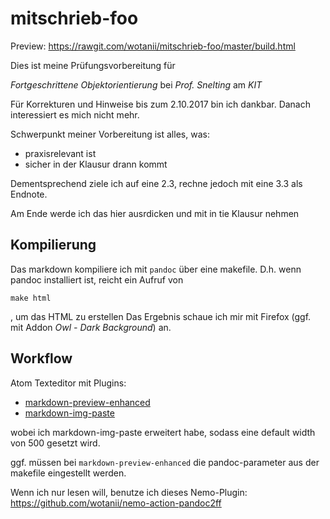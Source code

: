 
# mitschrieb-foo

Preview: https://rawgit.com/wotanii/mitschrieb-foo/master/build.html

Dies ist meine Prüfungsvorbereitung für

_Fortgeschrittene Objektorientierung_ bei _Prof. Snelting_ am _KIT_

Für Korrekturen und Hinweise bis zum 2.10.2017 bin ich dankbar. Danach interessiert es mich nicht mehr.

Schwerpunkt meiner Vorbereitung ist alles, was:

* praxisrelevant ist
* sicher in der Klausur drann kommt

Dementsprechend ziele ich auf eine 2.3, rechne jedoch mit eine 3.3 als Endnote.

Am Ende werde ich das hier ausrdicken und mit in tie Klausur nehmen

## Kompilierung

Das markdown kompiliere ich mit `pandoc` über eine makefile. D.h. wenn pandoc installiert ist, reicht ein Aufruf von

`make html`

, um das HTML zu erstellen
Das Ergebnis schaue ich mir mit Firefox (ggf. mit Addon _Owl - Dark Background_) an.


## Workflow

Atom Texteditor mit Plugins:

* [markdown-preview-enhanced](https://atom.io/packages/markdown-preview-enhanced)
* [markdown-img-paste](https://atom.io/packages/markdown-img-paste)

wobei ich markdown-img-paste erweitert habe, sodass eine default width von 500 gesetzt wird.

ggf. müssen bei `markdown-preview-enhanced` die pandoc-parameter aus der makefile eingestellt werden.

Wenn ich nur lesen will, benutze ich dieses Nemo-Plugin:  https://github.com/wotanii/nemo-action-pandoc2ff
